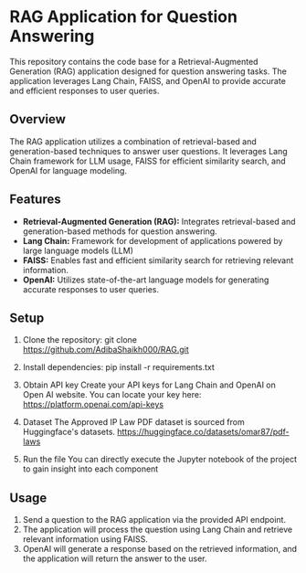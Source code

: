 # RAG Application for Question Answering

This repository contains the code base for a Retrieval-Augmented Generation (RAG) application designed for question answering tasks. The application leverages Lang Chain, FAISS, and OpenAI to provide accurate and efficient responses to user queries.

## Overview

The RAG application utilizes a combination of retrieval-based and generation-based techniques to answer user questions. It leverages Lang Chain framework for LLM usage, FAISS for efficient similarity search, and OpenAI for language modeling.

## Features

- **Retrieval-Augmented Generation (RAG):** Integrates retrieval-based and generation-based methods for question answering.
- **Lang Chain:** Framework for development of applications powered by large language models (LLM)
- **FAISS:** Enables fast and efficient similarity search for retrieving relevant information.
- **OpenAI:** Utilizes state-of-the-art language models for generating accurate responses to user queries.

## Setup

1. Clone the repository:
git clone https://github.com/AdibaShaikh000/RAG.git

2. Install dependencies:
pip install -r requirements.txt

3. Obtain API key
Create your API keys for Lang Chain and OpenAI on Open AI website.
You can locate your key here:
https://platform.openai.com/api-keys

4. Dataset
The Approved IP Law PDF dataset is sourced from Huggingface's datasets.
https://huggingface.co/datasets/omar87/pdf-laws

5. Run the file
You can directly execute the Jupyter notebook of the project to gain insight into each component

## Usage

1. Send a question to the RAG application via the provided API endpoint.
2. The application will process the question using Lang Chain and retrieve relevant information using FAISS.
3. OpenAI will generate a response based on the retrieved information, and the application will return the answer to the user.
